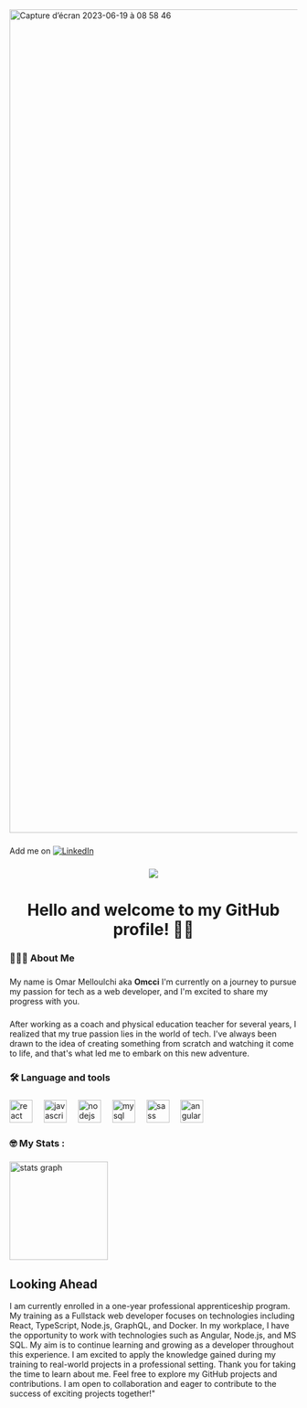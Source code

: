 

  <img width="1440" alt="Capture d’écran 2023-06-19 à 08 58 46" src="https://github.com/Omcci/Omcci/assets/119880787/697d2392-a0d9-43b9-842c-ce4b0decf1cf">


###

Add me on [![LinkedIn](https://img.shields.io/badge/LinkedIn-0077B5?style=for-the-badge&logo=linkedin&logoColor=white)](https://www.linkedin.com/in/omarmelloulchi/)


###

<div align="center">
  <img src="https://visitor-badge.laobi.icu/badge?page_id=omcci.omcci&left_color=deepskyblue&right_color=darkolivegreen&left_text=Visitors"  />
</div>

###

<h1 align="center">Hello and welcome to my GitHub profile! 👋🏽</h1>

###

<h3 align="left">🦸🏽‍♂️  About Me</h3>

###

<p align="left">My name is Omar Melloulchi aka <b>Omcci</b> I'm currently on a journey to pursue my passion for tech as a web developer, and I'm excited to share my progress with you.</p>

###

<p align="left">After working as a coach and physical education teacher for several years, I realized that my true passion lies in the world of tech. I've always been drawn to the idea of creating something from scratch and watching it come to life, and that's what led me to embark on this new adventure.</p>

###

<h3 align="left">🛠 Language and tools</h3>

###

<div align="left">
  <img src="https://cdn.jsdelivr.net/gh/devicons/devicon/icons/react/react-original.svg" height="40" alt="react logo"  />
  <img width="12" />
  <img src="https://cdn.jsdelivr.net/gh/devicons/devicon/icons/javascript/javascript-original.svg" height="40" alt="javascript logo"  />
  <img width="12" />
  <img src="https://cdn.jsdelivr.net/gh/devicons/devicon/icons/nodejs/nodejs-original.svg" height="40" alt="nodejs logo"  />
  <img width="12" />
  <img src="https://cdn.jsdelivr.net/gh/devicons/devicon/icons/mysql/mysql-original.svg" height="40" alt="mysql logo"  />
  <img width="12" />
  <img src="https://cdn.jsdelivr.net/gh/devicons/devicon/icons/sass/sass-original.svg" height="40" alt="sass logo"  />
  <img width="12" />
  <img src="https://cdn.jsdelivr.net/gh/devicons/devicon/icons/angularjs/angularjs-original.svg" height="40" alt="angularjs logo"  />
</div>

###

<h3 align="left">🤓   My Stats :</h3>

###

<div align="left">
  <img src="https://github-readme-stats.vercel.app/api?username=omcci&hide_title=true&hide_rank=true&show_icons=true&include_all_commits=true&count_private=true&disable_animations=false&theme=noctis_minimus&locale=en&hide_border=true&order=1" height="172" alt="stats graph"  />
</div>

###

## Looking Ahead

I am currently enrolled in a one-year professional apprenticeship program. My training as a Fullstack web developer focuses on technologies including React, TypeScript, Node.js, GraphQL, and Docker. In my workplace, I have the opportunity to work with technologies such as Angular, Node.js, and MS SQL.
My aim is to continue learning and growing as a developer throughout this experience. I am excited to apply the knowledge gained during my training to real-world projects in a professional setting.
Thank you for taking the time to learn about me. Feel free to explore my GitHub projects and contributions. I am open to collaboration and eager to contribute to the success of exciting projects together!"

###



